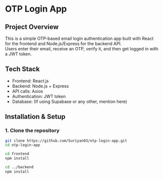 # OTP Login App

## Project Overview
This is a simple OTP-based email login authentication app built with React for the frontend and Node.js/Express for the backend API.  
Users enter their email, receive an OTP, verify it, and then get logged in with a JWT token.

## Tech Stack
- Frontend: React.js
- Backend: Node.js + Express
- API calls: Axios
- Authentication: JWT token
- Database: (If using Supabase or any other, mention here)

## Installation & Setup

### 1. Clone the repository
```bash
git clone https://github.com/Suriyan03/otp-login-app.git
cd otp-login-app

cd frontend
npm install

cd ../backend
npm install

